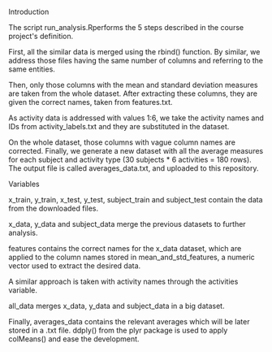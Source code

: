 Introduction

The script run_analysis.Rperforms the 5 steps described in the course project's definition.

First, all the similar data is merged using the rbind() function. By similar, we address those files having the same number of columns and referring to the same entities.

Then, only those columns with the mean and standard deviation measures are taken from the whole dataset. After extracting these columns, they are given the correct names, taken from features.txt.

As activity data is addressed with values 1:6, we take the activity names and IDs from activity_labels.txt and they are substituted in the dataset.

On the whole dataset, those columns with vague column names are corrected.
Finally, we generate a new dataset with all the average measures for each subject and activity type (30 subjects * 6 activities = 180 rows). The output file is called averages_data.txt, and uploaded to this repository.

Variables

x_train, y_train, x_test, y_test, subject_train and subject_test contain the data from the downloaded files.

x_data, y_data and subject_data merge the previous datasets to further analysis.

features contains the correct names for the x_data dataset, which are applied to the column names stored in 
mean_and_std_features, a numeric vector used to extract the desired data.

A similar approach is taken with activity names through the activities variable.

all_data merges x_data, y_data and subject_data in a big dataset.

Finally, averages_data contains the relevant averages which will be later stored in a .txt file. ddply() from the plyr package is used to apply colMeans() and ease the development.
